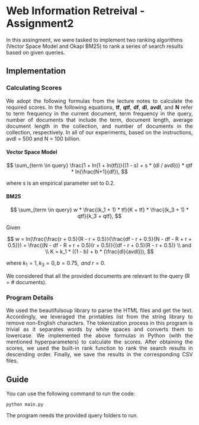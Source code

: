 # Web Information Retreival - Assignment2
In this assingment, we were tasked to implement two ranking algorithms (Vector Space Model and Okapi BM25) to rank a series of search results based on given queries.

## Implementation

### Calculating Scores

<div style="text-align: justify">We adopt the following formulas from the lecture notes to calculate the required scores. In the following equations, <b>tf</b>, <b>qtf</b>, <b>df</b>, <b>dl</b>, <b>avdl</b>, and <b>N</b> refer to term frequency in the current document, term frequency in the query, number of documents that include the term, document length, average document length in the collection, and number of documents in the collection, respectively. In all of our experiments, based on the instructions, avdl = 500 and N = 100 billion.</div>

#### Vector Space Model 

$$
\sum_{term \in query}  \frac{1 + ln(1 + ln(tf))}{(1 - s) + s * (dl / avdl))}
                    * qtf
                    * ln(\frac{N+1}{df}),
$$

where s is an empirical parameter set to 0.2.

#### BM25

$$
\sum_{term \in query}  w * \frac{(k_1 + 1) * tf}{K + tf} * \frac{(k_3 + 1) * qtf}{k_3 + qtf},
$$

Given

$$
w = ln(\frac{\frac{r + 0.5}{R - r + 0.5}}{\frac{df - r + 0.5}{N - df - R + r + 0.5}}) = \frac{(N - df - R + r + 0.5)(r + 0.5)}{(df - r + 0.5)(R - r + 0.5)} \\
and \\
K = k_1 * ((1 - b) + b * (\frac{dl}{avdl})),
$$

where $k_1 = 1, k_3= 0, b = 0.75, \textit{ and } r=0$. 

We considered that all the provided documents are relevant to the query (R = # documents).

### Program Details

<div style="text-align: justify">We used the beautifulsoup library to parse the HTML files and get the text. Accordingly, we leveraged the printables list from the string library to remove non-English characters. The tokenization process in this program is trivial as it separates words by white spaces and converts them to lowercase. We implemented the above formulas in Python (with the mentioned hyperparameters) to calculate the scores. After obtaining the scores, we used the built-in rank function to rank the search results in descending order. Finally, we save the results in the corresponding CSV files.</div>

## Guide

You can use the following command to run the code:
```shell
python main.py
```

The program needs the provided query folders to run.

